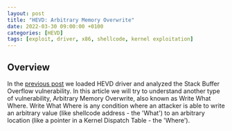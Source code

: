 ```yaml
---
layout: post
title: "HEVD: Arbitrary Memory Overwrite"
date: 2022-03-30 09:00:00 +0100
categories: [HEVD]
tags: [exploit, driver, x86, shellcode, kernel exploitation]
---
```



## <span class="myheader">Overview</span>

In the [previous post](/_posts/2022-01-04-HEVD_Stack_Overflow.md) we loaded HEVD driver and analyzed the Stack Buffer Overflow vulnerability. In this article we will try to understand another type of vulnerability, Arbitrary Memory Overwrite, also known as Write What Where. Write What Where is any condition where an attacker is able to write an arbitrary value (like shellcode address - the 'What') to an arbitrary location (like a pointer in a Kernel Dispatch Table - the 'Where').